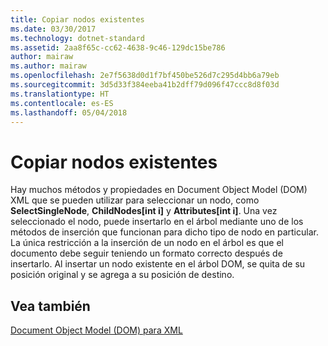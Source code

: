 ```yaml
---
title: Copiar nodos existentes
ms.date: 03/30/2017
ms.technology: dotnet-standard
ms.assetid: 2aa8f65c-cc62-4638-9c46-129dc15be786
author: mairaw
ms.author: mairaw
ms.openlocfilehash: 2e7f5638d0d1f7bf450be526d7c295d4bb6a79eb
ms.sourcegitcommit: 3d5d33f384eeba41b2dff79d096f47ccc8d8f03d
ms.translationtype: HT
ms.contentlocale: es-ES
ms.lasthandoff: 05/04/2018
---
```

# <a name="copy-existing-nodes"></a>Copiar nodos existentes
Hay muchos métodos y propiedades en Document Object Model (DOM) XML que se pueden utilizar para seleccionar un nodo, como **SelectSingleNode**, **ChildNodes[int i]** y **Attributes[int i]**. Una vez seleccionado el nodo, puede insertarlo en el árbol mediante uno de los métodos de inserción que funcionan para dicho tipo de nodo en particular. La única restricción a la inserción de un nodo en el árbol es que el documento debe seguir teniendo un formato correcto después de insertarlo. Al insertar un nodo existente en el árbol DOM, se quita de su posición original y se agrega a su posición de destino.  
  
## <a name="see-also"></a>Vea también  
 [Document Object Model (DOM) para XML](../../../../docs/standard/data/xml/xml-document-object-model-dom.md)
